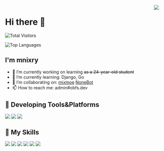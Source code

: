 <a href="#">
  <img align="right" src="https://metrics.lecoq.io/mnixry?template=terminal" />
</a>

# Hi there 👋

![Total Visitors](https://count.getloli.com/get/@mnixry?theme=rule34)

![Top Languages](https://github-readme-stats.vercel.app/api/top-langs/?username=mnixry&layout=compact)

## I'm **mnixry**

- 🔭 I’m currently working on learning ~~as a 24-year-old student~~
- 🌱 I’m currently learning: Django, Go
- 👯 I’m collaborating on: [mixmoe](https://github.com/mixmoe) [NoneBot](https://github.com/nonebot)
- 📫 How to reach me: admin#obfs.dev

## 🚉 **Developing Tools&Platforms**

![](https://img.shields.io/badge/Manjaro-35bf5c?style=flat-square&logo=manjaro&logoColor=fff)
![](https://img.shields.io/badge/Windows10-0078d6?style=flat-square&logo=windows&logoColor=fff)
![](https://img.shields.io/badge/IDE-Visual%20Studio%20Code-007acc?style=flat-square&logo=visual-studio-code&logoColor=fff)

## 🌟 **My Skills**  

![](https://img.shields.io/badge/-Git-f05032?style=flat-square&logo=git&logoColor=fff)
![](https://img.shields.io/badge/-Linux-fcc624?style=flat-square&logo=Linux&logoColor=fff)
![](https://img.shields.io/badge/-Vue-4fc08d?style=flat-square&logo=Vue.js&logoColor=fff)
![](https://img.shields.io/badge/-Photoshop-31a8ff?style=flat-square&logo=adobe-photoshop&logoColor=fff)
![](https://img.shields.io/badge/-Python-3776ab?style=flat-square&logo=Python&logoColor=fff)
![](https://img.shields.io/badge/-TypeScript-3178c6?style=flat-square&logo=typescript&logoColor=fff)
